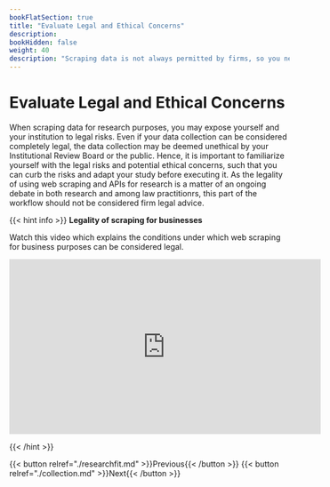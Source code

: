 ```yaml
---
bookFlatSection: true
title: "Evaluate Legal and Ethical Concerns"
description:
bookHidden: false
weight: 40
description: "Scraping data is not always permitted by firms, so you need to evaluate whether you can make use of exception clauses for academic research."
---
```



# Evaluate Legal and Ethical Concerns

When scraping data for research purposes, you may expose yourself and your institution to legal risks. Even if your data collection can be considered completely legal, the data collection may be deemed unethical by your Institutional Review Board or the public. Hence, it is important to familiarize yourself with the legal risks and potential ethical concerns, such that you can curb the risks and adapt your study before executing it. As the legality of using web scraping and APIs for research is a matter of an ongoing debate in both research and among law practitionrs, this part of the workflow should not be considered firm legal advice. 

<!--
## Legal issues

### Database rights and copyright

The legal framework is quite complex. First, there are multiple legal sections that may intersect with your work. First, a firm owns __database rights__, and using their data may infringe a firm's copyrights on such data.

### Contract Law

Second, __contract law__ may apply, i.e.,

### Privacy infringement


## Ethical Considerations

## Recommendations


-->

{{< hint info >}}
__Legality of scraping for businesses__

Watch this video which explains the conditions under which web scraping for business purposes can be considered legal.

<iframe width="560" height="315" src="https://www.youtube-nocookie.com/embed/tcMdWM8wmqs" frameborder="0" allow="accelerometer; autoplay; clipboard-write; encrypted-media; gyroscope; picture-in-picture" allowfullscreen></iframe>

{{< /hint >}}

{{< button relref="./researchfit.md" >}}Previous{{< /button >}}
{{< button relref="./collection.md" >}}Next{{< /button >}}

<!-- Conditions: - publicly available data, users have made data public, no account required for access, not blocked by robots.txt. Also good references to hiQ labs and craiglist cases. Conclusion: web scraping publicly available information (for business purpose) isn't a crime.
  sheds light on the legality of web scraping for the
-->
